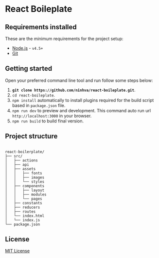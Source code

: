 # React Boileplate

## Requirements installed

These are the minimum requirements for the project setup:

- [Node.js](http://nodejs.org) - `v4.5+`
- [Git](https://git-scm.com/)

## Getting started

Open your preferred command line tool and run follow some steps below:

1. __`git clone https://github.com/ninhva/react-boileplate.git`__.
2. `cd react-boileplate`.
3. `npm install` automatically to install plugins required for the build script based in `package.json` file.
4. `npm run dev` to preview and development. This command auto run url `http://localhost:3000` in your browser.
5. `npm run build` to build final version.


## Project structure

````

react-boilerplate/
├── src/
│   ├── actions
│   ├── api
│   ├── assets
│   │   ├── fonts
│   │   ├── images
│   │   └── styles
│   ├── components
│   │   ├── layout
│   │   ├── modules
│   │   └── pages
│   ├── constants
│   ├── reducers
│   ├── routes
│   └── index.html
│   └── index.js
└── package.json

````

## License

[MIT License](react-boilerplate/LICENSE)
